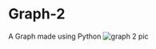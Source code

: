 # Graph-2
A Graph made using Python
![graph 2 pic](https://user-images.githubusercontent.com/110973458/184535107-7bb0981e-dd06-4790-9e31-a5a3d69b980a.png)
